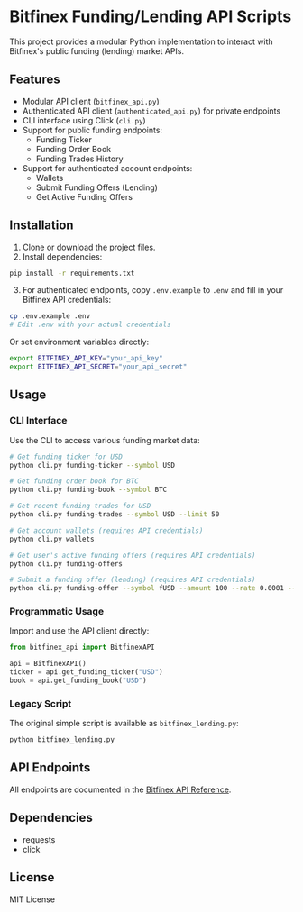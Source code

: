 # Bitfinex Funding/Lending API Scripts

This project provides a modular Python implementation to interact with Bitfinex's public funding (lending) market APIs.

## Features

- Modular API client (`bitfinex_api.py`)
- Authenticated API client (`authenticated_api.py`) for private endpoints
- CLI interface using Click (`cli.py`)
- Support for public funding endpoints:
  - Funding Ticker
  - Funding Order Book
  - Funding Trades History
- Support for authenticated account endpoints:
  - Wallets
  - Submit Funding Offers (Lending)
  - Get Active Funding Offers

## Installation

1. Clone or download the project files.
2. Install dependencies:

```bash
pip install -r requirements.txt
```

3. For authenticated endpoints, copy `.env.example` to `.env` and fill in your Bitfinex API credentials:

```bash
cp .env.example .env
# Edit .env with your actual credentials
```

Or set environment variables directly:

```bash
export BITFINEX_API_KEY="your_api_key"
export BITFINEX_API_SECRET="your_api_secret"
```

## Usage

### CLI Interface

Use the CLI to access various funding market data:

```bash
# Get funding ticker for USD
python cli.py funding-ticker --symbol USD

# Get funding order book for BTC
python cli.py funding-book --symbol BTC

# Get recent funding trades for USD
python cli.py funding-trades --symbol USD --limit 50

# Get account wallets (requires API credentials)
python cli.py wallets

# Get user's active funding offers (requires API credentials)
python cli.py funding-offers

# Submit a funding offer (lending) (requires API credentials)
python cli.py funding-offer --symbol fUSD --amount 100 --rate 0.0001 --period 30

```

### Programmatic Usage

Import and use the API client directly:

```python
from bitfinex_api import BitfinexAPI

api = BitfinexAPI()
ticker = api.get_funding_ticker("USD")
book = api.get_funding_book("USD")
```

### Legacy Script

The original simple script is available as `bitfinex_lending.py`:

```bash
python bitfinex_lending.py
```

## API Endpoints

All endpoints are documented in the [Bitfinex API Reference](https://docs.bitfinex.com/v2/reference).

## Dependencies

- requests
- click

## License

MIT License